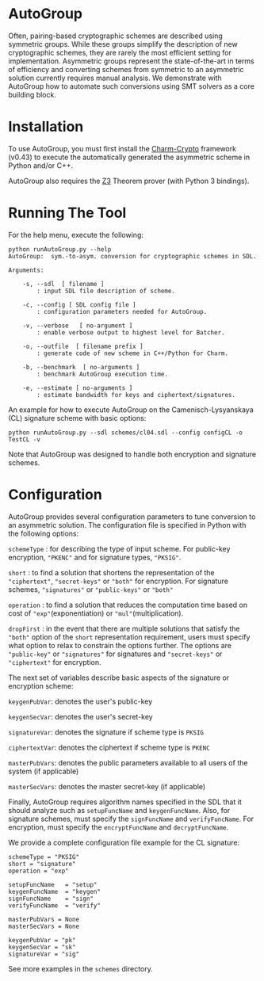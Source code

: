 AutoGroup
=========

Often, pairing-based cryptographic schemes are described using symmetric groups. While these groups simplify the description of new cryptographic schemes, they are rarely the most efficient setting for implementation. Asymmetric groups represent the state-of-the-art in terms of efficiency and converting schemes from symmetric to an asymmetric solution currently requires manual analysis. We demonstrate with AutoGroup how to automate such conversions using SMT solvers as a core building block.  

Installation
============

To use AutoGroup, you must first install the [Charm-Crypto](https://github.com/jhuisi/charm/downloads) framework (v0.43) to execute the automatically generated the asymmetric scheme in Python and/or C++.

AutoGroup also requires the [Z3](https://z3.codeplex.com/) Theorem prover (with Python 3 bindings).

Running The Tool
================

For the help menu, execute the following:

	python runAutoGroup.py --help
	AutoGroup:  sym.-to-asym. conversion for cryptographic schemes in SDL.
	
	Arguments:
	
		-s, --sdl  [ filename ]
			: input SDL file description of scheme.
	
		-c, --config [ SDL config file ]
			: configuration parameters needed for AutoGroup.
	
		-v, --verbose   [ no-argument ]
			: enable verbose output to highest level for Batcher.
	
		-o, --outfile  [ filename prefix ]
			: generate code of new scheme in C++/Python for Charm.
	
		-b, --benchmark  [ no-arguments ]
			: benchmark AutoGroup execution time.
	
		-e, --estimate [ no-arguments ]
			: estimate bandwidth for keys and ciphertext/signatures.
			

An example for how to execute AutoGroup on the Camenisch-Lysyanskaya (CL) signature scheme with basic options:

	python runAutoGroup.py --sdl schemes/cl04.sdl --config configCL -o TestCL -v

Note that AutoGroup was designed to handle both encryption and signature schemes.

Configuration
=============

AutoGroup provides several configuration parameters to tune conversion to an asymmetric solution. The configuration file is specified in Python with the following options:

``schemeType`` : for describing the type of input scheme. For public-key encryption, ``"PKENC"`` and for signature types, ``"PKSIG"``.

``short`` : to find a solution that shortens the representation of the ``"ciphertext"``, ``"secret-keys"`` or ``"both"`` for encryption. For signature schemes, ``"signatures"`` or ``"public-keys"`` or ``"both"``

``operation`` : to find a solution that reduces the computation time based on cost of ``"exp"``(exponentiation) or ``"mul"``(multiplication). 

``dropFirst`` : in the event that there are multiple solutions that satisfy the ``"both"`` option of the ``short`` representation requirement, users must specify what option to relax to constrain the options further. The options are ``"public-key"`` or ``"signatures"`` for signatures and ``"secret-keys"`` or ``"ciphertext"`` for encryption.

The next set of variables describe basic aspects of the signature or encryption scheme:

``keygenPubVar``: denotes the user's public-key

``keygenSecVar``: denotes the user's secret-key 

``signatureVar``: denotes the signature if scheme type is ``PKSIG``

``ciphertextVar``: denotes the ciphertext if scheme type is ``PKENC``

``masterPubVars``: denotes the public parameters available to all users of the system (if applicable)

``masterSecVars``: denotes the master secret-key (if applicable)

Finally, AutoGroup requires algorithm names specified in the SDL that it should analyze such as ``setupFuncName`` and ``keygenFuncName``. Also, for signature schemes, must specify the ``signFuncName`` and ``verifyFuncName``. For encryption, must specify the ``encryptFuncName`` and ``decryptFuncName``. 

We provide a complete configuration file example for the CL signature:

	schemeType = "PKSIG"
	short = "signature"
	operation = "exp"
	
	setupFuncName 	= "setup"
	keygenFuncName 	= "keygen"
	signFuncName 	= "sign"
	verifyFuncName 	= "verify"
	
	masterPubVars = None
	masterSecVars = None
	
	keygenPubVar = "pk"
	keygenSecVar = "sk" 
	signatureVar = "sig" 

See more examples in the ``schemes`` directory.
 